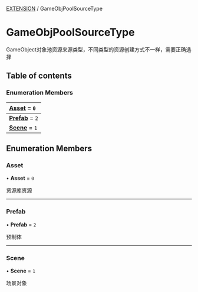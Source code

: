 [EXTENSION](../groups/Extension.EXTENSION.md) / GameObjPoolSourceType

# GameObjPoolSourceType <Badge type="tip" text="Enumeration" /> <Score text="GameObjPoolSourceType" />

<span class="content-big">

GameObject对象池资源来源类型，不同类型的资源创建方式不一样，需要正确选择

</span>

## Table of contents

### Enumeration Members <Score text="Enumeration" /> 
| **[Asset](mwext.GameObjPoolSourceType.md#asset)** = ``0``  |
| :----- |
| **[Prefab](mwext.GameObjPoolSourceType.md#prefab)** = ``2`` |
| **[Scene](mwext.GameObjPoolSourceType.md#scene)** = ``1`` |

## Enumeration Members

### Asset <Score text="Asset" /> 

• **Asset** = ``0``

资源库资源

___

### Prefab <Score text="Prefab" /> 

• **Prefab** = ``2``

预制体

___

### Scene <Score text="Scene" /> 

• **Scene** = ``1``

场景对象
